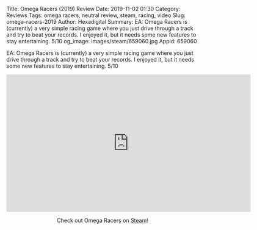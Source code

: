Title: Omega Racers (2019) Review
Date: 2019-11-02 01:30
Category: Reviews
Tags: omega racers, neutral review, steam, racing, video
Slug: omega-racers-2019
Author: Hexadigital
Summary: EA: Omega Racers is (currently) a very simple racing game where you just drive through a track and try to beat your records. I enjoyed it, but it needs some new features to stay entertaining. 5/10
og_image: images/steam/659060.jpg
Appid: 659060

EA: Omega Racers is (currently) a very simple racing game where you just drive through a track and try to beat your records. I enjoyed it, but it needs some new features to stay entertaining. 5/10

<center><iframe src="https://www.youtube.com/embed/odfv1w3Hlac?feature=oembed" allow="accelerometer; autoplay; encrypted-media; gyroscope; picture-in-picture" width="640" height="360" frameborder="0"></iframe>

Check out Omega Racers on [Steam](https://store.steampowered.com/app/659060/?curator_clanid=34633900)!</center>